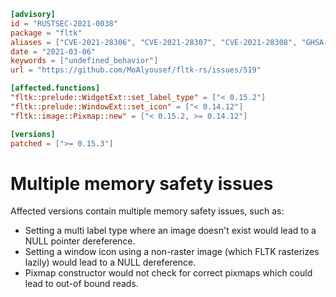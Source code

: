 ```toml
[advisory]
id = "RUSTSEC-2021-0038"
package = "fltk"
aliases = ["CVE-2021-28306", "CVE-2021-28307", "CVE-2021-28308", "GHSA-5pg8-h4gv-m3p8", "GHSA-7qcc-g2m9-8533", "GHSA-vjmg-pc8h-p6p8"]
date = "2021-03-06"
keywords = ["undefined_behavior"]
url = "https://github.com/MoAlyousef/fltk-rs/issues/519"

[affected.functions]
"fltk::prelude::WidgetExt::set_label_type" = ["< 0.15.2"]
"fltk::prelude::WindowExt::set_icon" = ["< 0.14.12"]
"fltk::image::Pixmap::new" = ["< 0.15.2, >= 0.14.12"]

[versions]
patched = [">= 0.15.3"]
```

# Multiple memory safety issues

Affected versions contain multiple memory safety issues, such as:

 - Setting a multi label type where an image doesn't exist would lead to a NULL pointer dereference.
 - Setting a window icon using a non-raster image (which FLTK rasterizes lazily) would lead to a NULL dereference.
 - Pixmap constructor would not check for correct pixmaps which could lead to out-of bound reads.
